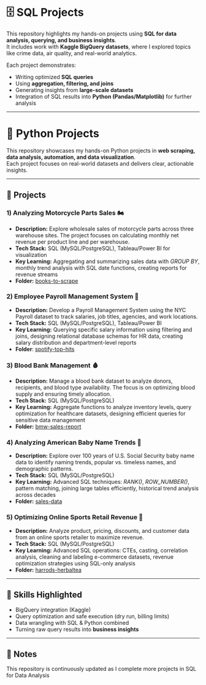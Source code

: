 # 🗄️ SQL Projects

This repository highlights my hands-on projects using **SQL for data analysis, querying, and business insights**.  
It includes work with **Kaggle BigQuery datasets**, where I explored topics like crime data, air quality, and real-world analytics.

Each project demonstrates:
- Writing optimized **SQL queries**  
- Using **aggregation, filtering, and joins**  
- Generating insights from **large-scale datasets**  
- Integration of SQL results into **Python (Pandas/Matplotlib)** for further analysis  

---
# 🐍 Python Projects

This repository showcases my hands-on Python projects in **web scraping, data analysis, automation, and data visualization**.  
Each project focuses on real-world datasets and delivers clear, actionable insights.

---

## 📂 Projects

### 1) Analyzing Motorcycle Parts Sales 🏍️ 
- **Description:** Explore wholesale sales of motorcycle parts across three warehouse sites. The project focuses on calculating monthly net revenue per product line and per warehouse.
- **Tech Stack:** SQL (MySQL/PostgreSQL), Tableau/Power BI for visualization
- **Key Learning:** Aggregating and summarizing sales data with *GROUP BY*, monthly trend analysis with SQL date functions, creating reports for revenue streams
- **Folder:** [books-to-scrape](./books-to-scrape)

### 2) Employee Payroll Management System 💼
- **Description:** Develop a Payroll Management System using the NYC Payroll dataset to track salaries, job titles, agencies, and work locations.
- **Tech Stack:** SQL (MySQL/PostgreSQL), Tableau/Power BI
- **Key Learning:** Querying specific salary information using filtering and joins, designing relational database schemas for HR data, creating salary distribution and department-level reports
- **Folder**: [spotify-top-hits](./spotify-top-hits)

### 3) Blood Bank Management 🩸 
- **Description:** Manage a blood bank dataset to analyze donors, recipients, and blood type availability. The focus is on optimizing blood supply and ensuring timely allocation.
- **Tech Stack:** SQL (MySQL/PostgreSQL)
- **Key Learning:** Aggregate functions to analyze inventory levels, query optimization for healthcare datasets, designing efficient queries for sensitive data management
- **Folder:** [bmw-sales-report](./bmw-sales-report)  

### 4) Analyzing American Baby Name Trends 👶
- **Description:** Explore over 100 years of U.S. Social Security baby name data to identify naming trends, popular vs. timeless names, and demographic patterns.  
- **Tech Stack:** SQL (MySQL/PostgreSQL)
- **Key Learning:** Advanced SQL techniques: *RANK()*, *ROW_NUMBER()*, pattern matching, joining large tables efficiently, historical trend analysis across decades
- **Folder:** [sales-data](./sales-data)  

### 5) Optimizing Online Sports Retail Revenue 🏀
- **Description:** Analyze product, pricing, discounts, and customer data from an online sports retailer to maximize revenue.
- **Tech Stack:** SQL (MySQL/PostgreSQL)
- **Key Learning:** Advanced SQL operations: CTEs, casting, correlation analysis, cleaning and labeling e-commerce datasets, revenue optimization strategies using SQL-only analysis    
- **Folder:** [harrods-herbaltea](./harrods-herbaltea) 

---

## 🚀 Skills Highlighted
- BigQuery integration (Kaggle)  
- Query optimization and safe execution (dry run, billing limits)  
- Data wrangling with SQL & Python combined  
- Turning raw query results into **business insights**  

---

## 📌 Notes
This repository is continuously updated as I complete more projects in SQL for Data Analysis   
